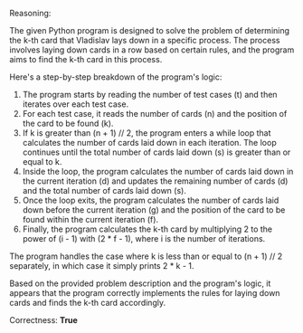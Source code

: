 Reasoning:

The given Python program is designed to solve the problem of determining the k-th card that Vladislav lays down in a specific process. The process involves laying down cards in a row based on certain rules, and the program aims to find the k-th card in this process.

Here's a step-by-step breakdown of the program's logic:

1. The program starts by reading the number of test cases (t) and then iterates over each test case.
2. For each test case, it reads the number of cards (n) and the position of the card to be found (k).
3. If k is greater than (n + 1) // 2, the program enters a while loop that calculates the number of cards laid down in each iteration. The loop continues until the total number of cards laid down (s) is greater than or equal to k.
4. Inside the loop, the program calculates the number of cards laid down in the current iteration (d) and updates the remaining number of cards (d) and the total number of cards laid down (s).
5. Once the loop exits, the program calculates the number of cards laid down before the current iteration (g) and the position of the card to be found within the current iteration (f).
6. Finally, the program calculates the k-th card by multiplying 2 to the power of (i - 1) with (2 * f - 1), where i is the number of iterations.

The program handles the case where k is less than or equal to (n + 1) // 2 separately, in which case it simply prints 2 * k - 1.

Based on the provided problem description and the program's logic, it appears that the program correctly implements the rules for laying down cards and finds the k-th card accordingly.

Correctness: **True**